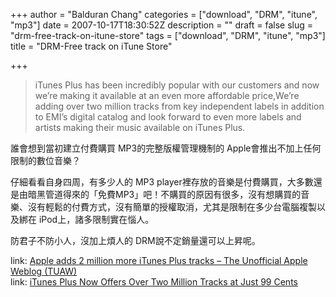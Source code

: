 +++
author = "Balduran Chang"
categories = ["download", "DRM", "itune", "mp3"]
date = 2007-10-17T18:30:52Z
description = ""
draft = false
slug = "drm-free-track-on-itune-store"
tags = ["download", "DRM", "itune", "mp3"]
title = "DRM-Free track on iTune Store"

+++


> iTunes Plus has been incredibly popular with our customers and now we’re making it available at an even more affordable price,We’re adding over two million tracks from key independent labels in addition to EMI’s digital catalog and look forward to even more labels and artists making their music available on iTunes Plus.

誰會想到當初建立付費購買 MP3的完整版權管理機制的 Apple會推出不加上任何限制的數位音樂？

仔細看看自身四周，有多少人的 MP3 player裡存放的音樂是付費購買，大多數還是由暗黑管道得來的「免費MP3」吧！不購買的原因有很多，沒有想購買的音樂、沒有輕鬆的付費方式，沒有簡單的授權取消，尤其是限制在多少台電腦複製以及綁在 iPod上，諸多限制實在惱人。

防君子不防小人，沒加上煩人的 DRM說不定銷量還可以上昇呢。

link: [Apple adds 2 million more iTunes Plus tracks – The Unofficial Apple Weblog (TUAW)](http://www.tuaw.com/2007/10/17/apple-adds-2-million-more-itunes-plus-tracks/ "Apple adds 2 million more iTunes Plus tracks - The Unofficial Apple Weblog (TUAW)")  
 link: [iTunes Plus Now Offers Over Two Million Tracks at Just 99 Cents](http://www.apple.com/pr/library/2007/10/17itunes.html "iTunes Plus Now Offers Over Two Million Tracks at Just 99 Cents")

